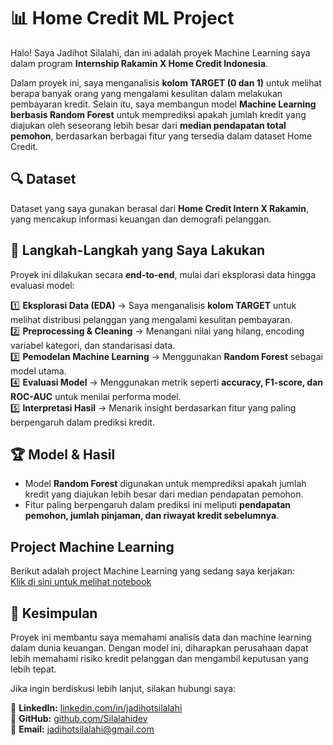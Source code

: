 


# 📊 Home Credit ML Project  
Halo! Saya Jadihot Silalahi, dan ini adalah proyek Machine Learning saya dalam program **Internship Rakamin X Home Credit Indonesia**.  

Dalam proyek ini, saya menganalisis **kolom TARGET (0 dan 1)** untuk melihat berapa banyak orang yang mengalami kesulitan dalam melakukan pembayaran kredit. Selain itu, saya membangun model **Machine Learning berbasis Random Forest** untuk memprediksi apakah jumlah kredit yang diajukan oleh seseorang lebih besar dari **median pendapatan total pemohon**, berdasarkan berbagai fitur yang tersedia dalam dataset Home Credit.  

## 🔍 Dataset  
Dataset yang saya gunakan berasal dari **Home Credit Intern X Rakamin**, yang mencakup informasi keuangan dan demografi pelanggan.  

## 🚀 Langkah-Langkah yang Saya Lakukan  
Proyek ini dilakukan secara **end-to-end**, mulai dari eksplorasi data hingga evaluasi model:  

1️⃣ **Eksplorasi Data (EDA)** → Saya menganalisis **kolom TARGET** untuk melihat distribusi pelanggan yang mengalami kesulitan pembayaran.  
2️⃣ **Preprocessing & Cleaning** → Menangani nilai yang hilang, encoding variabel kategori, dan standarisasi data.  
3️⃣ **Pemodelan Machine Learning** → Menggunakan **Random Forest** sebagai model utama.  
4️⃣ **Evaluasi Model** → Menggunakan metrik seperti **accuracy, F1-score, dan ROC-AUC** untuk menilai performa model.  
5️⃣ **Interpretasi Hasil** → Menarik insight berdasarkan fitur yang paling berpengaruh dalam prediksi kredit.  

## 🏆 Model & Hasil  
- Model **Random Forest** digunakan untuk memprediksi apakah jumlah kredit yang diajukan lebih besar dari median pendapatan pemohon.  
- Fitur paling berpengaruh dalam prediksi ini meliputi **pendapatan pemohon, jumlah pinjaman, dan riwayat kredit sebelumnya**.

## Project Machine Learning

Berikut adalah project Machine Learning yang sedang saya kerjakan:  
[Klik di sini untuk melihat notebook](https://github.com/Silalahidev/ProjectMachineLearning/blob/d0074b623341303328dfa0413128fcce6efe21f1/project.ipynb)



## 📝 Kesimpulan  
Proyek ini membantu saya memahami analisis data dan machine learning dalam dunia keuangan. Dengan model ini, diharapkan perusahaan dapat lebih memahami risiko kredit pelanggan dan mengambil keputusan yang lebih tepat.  

Jika ingin berdiskusi lebih lanjut, silakan hubungi saya:  

🔗 **LinkedIn:** [linkedin.com/in/jadihotsilalahi](https://linkedin.com/in/jadihotsilalahi)  
🔗 **GitHub:** [github.com/Silalahidev](https://github.com/Silalahidev)  
📧 **Email:** jadihotsilalahi@gmail.com  
